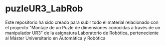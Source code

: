 # puzleUR3_LabRob
Este repositorio ha sido creado para subir todo el material relacionado con el proyecto "Montaje de un Puzle de dimensiones conocidas a través de un manipulador UR3" de la asignatura Laboratorio de Robótica, perteneciente al Máster Universitario en Automática y Robótica
